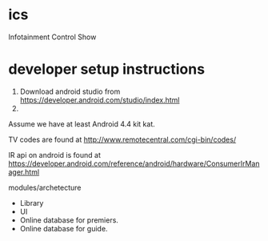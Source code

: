 # ics
Infotainment Control Show

# developer setup instructions

1. Download android studio from https://developer.android.com/studio/index.html
2. 

Assume we have at least Android 4.4 kit kat.


TV codes are found at http://www.remotecentral.com/cgi-bin/codes/

IR api on android is found at https://developer.android.com/reference/android/hardware/ConsumerIrManager.html


modules/archetecture

- Library
- UI
- Online database for premiers.
- Online database for guide.
